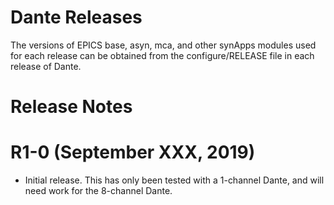 Dante Releases
==============

The versions of EPICS base, asyn, mca, and other synApps modules used for each release can be obtained from 
the configure/RELEASE file in each release of Dante.

Release Notes
=============

R1-0 (September XXX, 2019)
========================

- Initial release.  This has only been tested with a 1-channel Dante, and will need work for the 8-channel Dante.
